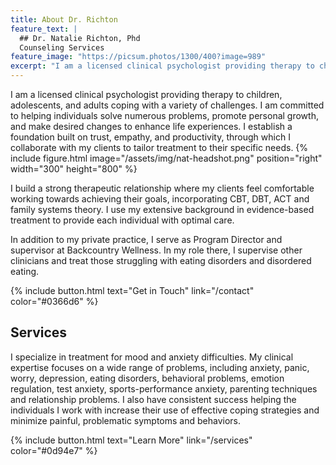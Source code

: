 ```yaml
---
title: About Dr. Richton
feature_text: |
  ## Dr. Natalie Richton, Phd
  Counseling Services 
feature_image: "https://picsum.photos/1300/400?image=989"
excerpt: "I am a licensed clinical psychologist providing therapy to children, adolescents, and adults coping with a variety of challenges. I am committed to helping individuals solve numerous problems, promote personal growth, and make desired changes to enhance life experiences."
---
```


I am a licensed clinical psychologist providing therapy to children, adolescents, and adults coping with a variety of challenges. I am committed to helping individuals solve numerous problems, promote personal growth, and make desired changes to enhance life experiences. I establish a foundation built on trust, empathy, and productivity, through which I collaborate with my clients to tailor treatment to their specific needs. 
{% include figure.html image="/assets/img/nat-headshot.png" position="right" width="300" height="800" %}

I build a strong therapeutic relationship where my clients feel comfortable working towards achieving their goals, incorporating CBT, DBT, ACT and family systems theory. I use my extensive background in evidence-based treatment to provide each individual with optimal care.

In addition to my private practice, I serve as Program Director and supervisor at Backcountry Wellness. In my role there, I supervise other clinicians and treat those struggling with eating disorders and disordered eating.

{% include button.html text="Get in Touch" link="/contact" color="#0366d6" %}

## Services

I specialize in treatment for mood and anxiety difficulties. My clinical expertise focuses on a wide range of problems, including anxiety, panic, worry, depression, eating disorders, behavioral problems, emotion regulation, test anxiety, sports-performance anxiety, parenting techniques and relationship problems. I also have consistent success helping the individuals I work with increase their use of effective coping strategies and minimize painful, problematic symptoms and behaviors.

{% include button.html text="Learn More" link="/services" color="#0d94e7" %} 
